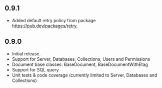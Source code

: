 ## 0.9.1

- Added default retry policy from package https://pub.dev/packages/retry.

## 0.9.0

- Initial release.
- Support for Server, Databases, Collections, Users and Permissions
- Document base classes: BaseDocument, BaseDocumentWithEtag
- Support for SQL query
- Unit tests & code coverage (currently limited to Server, Databases and Collections)
